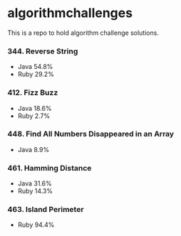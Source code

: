 # algorithmchallenges
This is a repo to hold algorithm challenge solutions.

### 344. Reverse String
* Java 54.8%
* Ruby 29.2%

### 412. Fizz Buzz
* Java 18.6%
* Ruby  2.7%

### 448. Find All Numbers Disappeared in an Array
* Java 8.9%

### 461. Hamming Distance
* Java 31.6%
* Ruby 14.3%

### 463. Island Perimeter
* Ruby 94.4%
